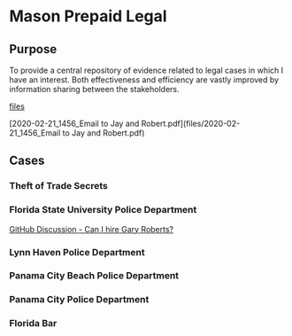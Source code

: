 # Mason Prepaid Legal

## Purpose
To provide a central repository of evidence related to legal cases in which I have an interest.  Both effectiveness and efficiency are vastly improved by information sharing between the stakeholders.

[files](files)

[2020-02-21_1456_Email to Jay and Robert.pdf](files/2020-02-21_1456_Email to Jay and Robert.pdf)

## Cases

### Theft of Trade Secrets

### Florida State University Police Department
[GitHub Discussion - Can I hire Gary Roberts?](https://github.com/mconsulting/legal/discussions/14)

### Lynn Haven Police Department

### Panama City Beach Police Department

### Panama City Police Department 

### Florida Bar
